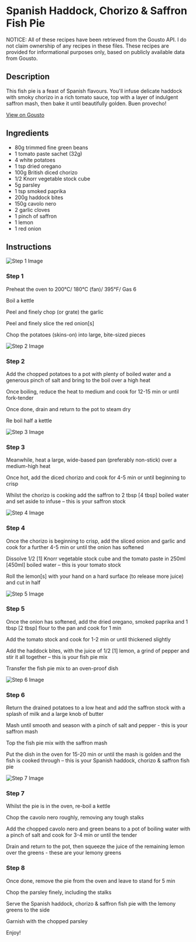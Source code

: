 # Spanish Haddock, Chorizo & Saffron Fish Pie

NOTICE: All of these recipes have been retrieved from the Gousto API. I do not claim ownership of any recipes in these files. These recipes are provided for informational purposes only, based on publicly available data from Gousto.

## Description

This fish pie is a feast of Spanish flavours. You'll infuse delicate haddock with smoky chorizo in a rich tomato sauce, top with a layer of indulgent saffron mash, then bake it until beautifully golden. Buen provecho!

[View on Gousto](https://www.gousto.co.uk/recipes/cookbook/spanish-haddock-chorizo-saffron-fish-pie)

## Ingredients

- 80g trimmed fine green beans
- 1 tomato paste sachet (32g)
- 4 white potatoes
- 1 tsp dried oregano
- 100g British diced chorizo
- 1/2 Knorr vegetable stock cube
- 5g parsley
- 1 tsp smoked paprika
- 200g haddock bites
- 150g cavolo nero
- 2 garlic cloves
- 1 pinch of saffron
- 1 lemon
- 1 red onion

## Instructions

![Step 1 Image](https://production-media.gousto.co.uk/cms/recipe-step-image/Step-1-1586450581215-x200.jpg)

### Step 1

Preheat the oven to 200°C/ 180°C (fan)/ 395°F/ Gas 6

Boil a kettle

Peel and finely chop (or grate) the garlic

Peel and finely slice the red onion<span class="text-danger">[s]</span>

Chop the potatoes (skins-on) into large, bite-sized pieces

![Step 2 Image](https://production-media.gousto.co.uk/cms/recipe-step-image/Step-2-1586450585788-x200.jpg)

### Step 2

Add the chopped potatoes to a pot with plenty of boiled water and a generous pinch of salt and bring to the boil over a high heat

Once boiling, reduce the heat to medium and cook for 12-15 min or until fork-tender

Once done, drain and return to the pot to steam dry

Re boil half a kettle

![Step 3 Image](https://production-media.gousto.co.uk/cms/recipe-step-image/Step-3-1586450590110-x200.jpg)

### Step 3

Meanwhile, heat a large, wide-based pan (preferably non-stick) over a medium-high heat

Once hot, add the diced chorizo and cook for 4-5 min or until beginning to crisp

Whilst the chorizo is cooking add the saffron to 2 tbsp <span class="text-danger">[4 tbsp]</span> boiled water and set aside to infuse – this is your saffron stock

![Step 4 Image](https://production-media.gousto.co.uk/cms/recipe-step-image/Step-4-1586450594473-x200.jpg)

### Step 4

Once the chorizo is beginning to crisp, add the sliced onion and garlic and cook for a further 4-5 min or until the onion has softened

Dissolve 1/2 <span class="text-danger">[1] </span>Knorr vegetable stock cube and the tomato paste in 250ml <span class="text-danger">[450ml]</span> boiled water – this is your tomato stock

Roll the lemon<span class="text-danger">[s]</span> with your hand on a hard surface (to release more juice) and cut in half

![Step 5 Image](https://production-media.gousto.co.uk/cms/recipe-step-image/Step-5-1586450599759-x200.jpg)

### Step 5

Once the onion has softened, add the dried oregano, smoked paprika and 1 tbsp <span class="text-danger">[2 tbsp]</span> flour to the pan and cook for 1 min

Add the tomato stock and cook for 1-2 min or until thickened slightly

Add the haddock bites, with the juice of 1/2<span class="text-danger"> [1] </span>lemon, a grind of pepper and stir it all together – this is your fish pie mix

Transfer the fish pie mix to an oven-proof dish

![Step 6 Image](https://production-media.gousto.co.uk/cms/recipe-step-image/Step-6-1586450604897-x200.jpg)

### Step 6

Return the drained potatoes to a low heat and add the saffron stock with a splash of milk and a large knob of butter

Mash until smooth and season with a pinch of salt and pepper - this is your saffron mash

Top the fish pie mix with the saffron mash

Put the dish in the oven for 15-20 min or until the mash is golden and the fish is cooked through – this is your Spanish haddock, chorizo & saffron fish pie

![Step 7 Image](https://production-media.gousto.co.uk/cms/recipe-step-image/Step-7-1586450610125-x200.jpg)

### Step 7

Whilst the pie is in the oven, re-boil a kettle

Chop the cavolo nero roughly, removing any tough stalks

Add the chopped cavolo nero and green beans to a pot of boiling water with a pinch of salt and cook for 3-4 min or until the tender

Drain and return to the pot, then squeeze the juice of the remaining lemon over the greens - these are your lemony greens

### Step 8

Once done, remove the pie from the oven and leave to stand for 5 min

Chop the parsley finely, including the stalks

Serve the Spanish haddock, chorizo & saffron fish pie with the lemony greens to the side

Garnish with the chopped parsley

Enjoy!

